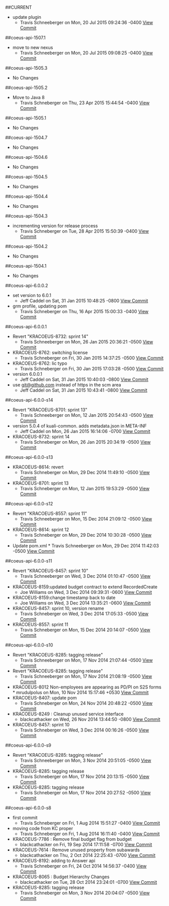 

##CURRENT
* update plugin
  * Travis Schneeberger on Mon, 20 Jul 2015 09:24:36 -0400 [View Commit](../../commit/6206e7ee3e56c47bdaf2df3012c04d5728d01e63)

##coeus-api-1507.1
* move to new nexus
  * Travis Schneeberger on Mon, 20 Jul 2015 09:08:25 -0400 [View Commit](../../commit/6dbadd794add4b755815d710c8649526f2afd4bd)

##coeus-api-1505.3
* No Changes


##coeus-api-1505.2
* Move to Java 8
  * Travis Schneberger on Thu, 23 Apr 2015 15:44:54 -0400 [View Commit](../../commit/f1b2c6cdb193f7f4b46d889dc0f737327fa4123a)

##coeus-api-1505.1
* No Changes


##coeus-api-1504.7
* No Changes


##coeus-api-1504.6
* No Changes


##coeus-api-1504.5
* No Changes


##coeus-api-1504.4
* No Changes


##coeus-api-1504.3
* incrementing version for release process
  * Travis Schneberger on Tue, 28 Apr 2015 15:50:39 -0400 [View Commit](../../commit/216e6c93cc8d7f24a660ffc964827b3cd8aca880)

##coeus-api-1504.2
* No Changes


##coeus-api-1504.1
* No Changes


##coeus-api-6.0.0.2
* set version to 6.0.1
  * Jeff Caddel on Sat, 31 Jan 2015 10:48:25 -0800 [View Commit](../../commit/5af7c27c2c5c4225b58df7f291537572372661c1)
* grm profile, updating pom
  * Travis Schneberger on Thu, 16 Apr 2015 15:00:33 -0400 [View Commit](../../commit/ce0e0970a06a6d017bc7b90ce8e2de25a5fccdfa)

##coeus-api-6.0.0.1
* Revert "KRACOEUS-8732: sprint 14"
  * Travis Schneeberger on Mon, 26 Jan 2015 20:36:21 -0500 [View Commit](../../commit/5e17cbc479653ee48f28303d2a01680ec9b5d102)
* KRACOEUS-8762: switching license
  * Travis Schneberger on Fri, 30 Jan 2015 14:37:25 -0500 [View Commit](../../commit/ad5611fb99de31ce31ec06e5a88bff393e52353c)
* KRACOEUS-8762: lic typo
  * Travis Schneberger on Fri, 30 Jan 2015 17:03:28 -0500 [View Commit](../../commit/5f51015927b9e1beb6505ec9e9e3ad6709177e76)
* version 6.0.0.1
  * Jeff Caddel on Sat, 31 Jan 2015 10:40:03 -0800 [View Commit](../../commit/2c846f599cc45a592fa5f27c332bc84614f6094a)
* use git@github.com instead of https in the scm area
  * Jeff Caddel on Sat, 31 Jan 2015 10:43:41 -0800 [View Commit](../../commit/dd0e8e885fac6aba93a4c9e8235c34e2e37ae34f)

##coeus-api-6.0.0-s14
* Revert "KRACOEUS-8701: sprint 13"
  * Travis Schneeberger on Mon, 12 Jan 2015 20:54:43 -0500 [View Commit](../../commit/808b4905e040b7f2015b02b2ded7d774ffd37aee)
* version 5.0.4 of kuali-common.  adds metadata.json in META-INF
  * Jeff Caddel on Mon, 26 Jan 2015 16:14:06 -0700 [View Commit](../../commit/a96f0cec2e5a75d25f6fac97f58a1874400d99af)
* KRACOEUS-8732: sprint 14
  * Travis Schneberger on Mon, 26 Jan 2015 20:34:19 -0500 [View Commit](../../commit/bdfc5b0b2340ac0c4b0b93f34369f835c8fb5b83)

##coeus-api-6.0.0-s13
* KRACOEUS-8614: revert
  * Travis Schneberger on Mon, 29 Dec 2014 11:49:10 -0500 [View Commit](../../commit/63e1509060f7ca97f1afd012f2fdac972d459586)
* KRACOEUS-8701: sprint 13
  * Travis Schneberger on Mon, 12 Jan 2015 19:53:29 -0500 [View Commit](../../commit/c46538d88da311b09c066e72812e045f7f49d270)

##coeus-api-6.0.0-s12
* Revert "KRACOEUS-8557: sprint 11"
  * Travis Schneeberger on Mon, 15 Dec 2014 21:09:12 -0500 [View Commit](../../commit/5de4543cc1c48a27a0ac838fa6d25fa9b6781a74)
* KRACOEUS-8614: sprint 12
  * Travis Schneberger on Mon, 29 Dec 2014 10:30:28 -0500 [View Commit](../../commit/6550e47e0096f1a780d192cdf3653ec8bc06a836)
* Update pom.xml  * Travis Schneeberger on Mon, 29 Dec 2014 11:42:03 -0500 [View Commit](../../commit/51a85257714a72bcee339b8b73974ef197fb87be)

##coeus-api-6.0.0-s11
* Revert "KRACOEUS-8457: sprint 10"
  * Travis Schneeberger on Wed, 3 Dec 2014 01:10:47 -0500 [View Commit](../../commit/5dfb4740f50cb3094052d955f29f2e033c471766)
* KRACOEUS-8159:updated budget contract to extend RecordedCreate
  * Joe Williams on Wed, 3 Dec 2014 09:39:31 -0600 [View Commit](../../commit/a8fa87a9d9126610027b77aba890f63051f666ab)
* KRACOEUS-8159:change timestamp back to date
  * Joe Williams on Wed, 3 Dec 2014 13:35:21 -0600 [View Commit](../../commit/5e58828d01e394a1379ca63cdb2d610befbadbe2)
* KRACOEUS-8457: sprint 10, version rename
  * Travis Schneberger on Wed, 3 Dec 2014 17:05:33 -0500 [View Commit](../../commit/97cc36edbd30495edd966606bc74e849dc411685)
* KRACOEUS-8557: sprint 11
  * Travis Schneberger on Mon, 15 Dec 2014 20:14:07 -0500 [View Commit](../../commit/949af23b1fb0030b44e35790b32428bd52b50459)

##coeus-api-6.0.0-s10
* Revert "KRACOEUS-8285: tagging release"
  * Travis Schneeberger on Mon, 17 Nov 2014 21:07:44 -0500 [View Commit](../../commit/ca3ee1b27dcbe9d8c02a3c399d15ebed1c068730)
* Revert "KRACOEUS-8285: tagging release"
  * Travis Schneeberger on Mon, 17 Nov 2014 21:08:19 -0500 [View Commit](../../commit/ead1ad66b916359b98f2930a22ffcbf1be88f3ae)
* KRACOEUS-8012 Non-employees are appearing as PD/PI on S2S forms  * mrudulpolus on Mon, 10 Nov 2014 15:17:46 +0530 [View Commit](../../commit/6f72af04baacb9d2ea4847c69a986927b5d49b7a)
* KRACOEUS-8407: update pom
  * Travis Schneberger on Mon, 24 Nov 2014 20:48:22 -0500 [View Commit](../../commit/12d612424c7bc8abdb0b2bd0bdc9f6b5b8124ae3)
* KRACOEUS-8249 : Cleanup unused service interface
  * blackcathacker on Wed, 26 Nov 2014 13:44:50 -0800 [View Commit](../../commit/91248a08155b5c80c05ba02cbe326302d04a2322)
* KRACOEUS-8457: sprint 10
  * Travis Schneberger on Wed, 3 Dec 2014 00:16:26 -0500 [View Commit](../../commit/4a13fb29b2d71badb3ff3fe2b57603dc78183650)

##coeus-api-6.0.0-s9
* Revert "KRACOEUS-8285: tagging release"
  * Travis Schneeberger on Mon, 3 Nov 2014 20:51:05 -0500 [View Commit](../../commit/9406f70ce4c2bb7729881058a793b449e5a5c3a6)
* KRACOEUS-8285: tagging release
  * Travis Schneberger on Mon, 17 Nov 2014 20:13:15 -0500 [View Commit](../../commit/fb30aa227ca1df057b764e7fff4c7e400eee0acd)
* KRACOEUS-8285: tagging release
  * Travis Schneberger on Mon, 17 Nov 2014 20:27:52 -0500 [View Commit](../../commit/8636b7631b999dfd113030d57af58c89011fa755)

##coeus-api-6.0.0-s8
* first commit
  * Travis Schneberger on Fri, 1 Aug 2014 15:51:27 -0400 [View Commit](../../commit/3d26205075e5ca085df208af66bdd08c7ee59a9d)
* moving code from KC proper
  * Travis Schneberger on Fri, 1 Aug 2014 16:11:40 -0400 [View Commit](../../commit/743cb2d38891d4ee3267b4249843ac6b3ba55d68)
* KRACOEUS-7786 : Remove final budget flag from budget
  * blackcathacker on Fri, 19 Sep 2014 17:11:58 -0700 [View Commit](../../commit/f3448cb1730c74fcbe5f613cb3a00a20ad2ba66d)
* KRACOEUS-7614 : Remove unused property from subawards
  * blackcathacker on Thu, 2 Oct 2014 22:25:43 -0700 [View Commit](../../commit/2ea73d5b660f7f3dc1bfd78469079a65e952418f)
* KRACOEUS-8192: adding to Answer api
  * Travis Schneberger on Fri, 24 Oct 2014 14:56:37 -0400 [View Commit](../../commit/f39cbf858b58d4f887ebf8ecd82c5da15b651c87)
* KRACOEUS-8065 : Budget Hierarchy Changes
  * blackcathacker on Tue, 28 Oct 2014 23:24:01 -0700 [View Commit](../../commit/747874e35212314e3a236c5127be758262c42b76)
* KRACOEUS-8285: tagging release
  * Travis Schneberger on Mon, 3 Nov 2014 20:04:07 -0500 [View Commit](../../commit/4385f80fdf5c7d87c2c241c812dfa259445bc50f)